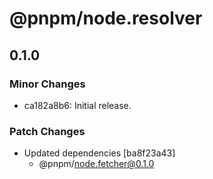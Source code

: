 # @pnpm/node.resolver

## 0.1.0

### Minor Changes

- ca182a8b6: Initial release.

### Patch Changes

- Updated dependencies [ba8f23a43]
  - @pnpm/node.fetcher@0.1.0
